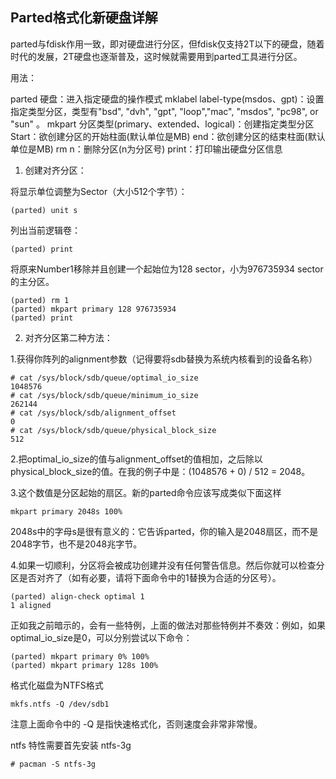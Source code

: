 ## Parted格式化新硬盘详解

parted与fdisk作用一致，即对硬盘进行分区，但fdisk仅支持2T以下的硬盘，随着时代的发展，2T硬盘也逐渐普及，这时候就需要用到parted工具进行分区。

用法：

parted 硬盘：进入指定硬盘的操作模式
mklabel label-type(msdos、gpt)：设置指定类型分区，类型有"bsd", "dvh", "gpt",  "loop","mac", "msdos", "pc98", or "sun" 。
mkpart 分区类型(primary、extended、logical)：创建指定类型分区
Start：欲创建分区的开始柱面(默认单位是MB)
end：欲创建分区的结束柱面(默认单位是MB)
rm n：删除分区(n为分区号)
print：打印输出硬盘分区信息

1. 创建对齐分区：

将显示单位调整为Sector（大小512个字节）：

    (parted) unit s

列出当前逻辑卷：

    (parted) print

将原来Number1移除并且创建一个起始位为128 sector，小为976735934 sector的主分区。

    (parted) rm 1
    (parted) mkpart primary 128 976735934
    (parted) print

2. 对齐分区第二种方法：

1.获得你阵列的alignment参数（记得要将sdb替换为系统内核看到的设备名称）

    # cat /sys/block/sdb/queue/optimal_io_size
    1048576
    # cat /sys/block/sdb/queue/minimum_io_size
    262144
    # cat /sys/block/sdb/alignment_offset
    0
    # cat /sys/block/sdb/queue/physical_block_size
    512

2.把optimal_io_size的值与alignment_offset的值相加，之后除以physical_block_size的值。在我的例子中是：(1048576 + 0) / 512 = 2048。

3.这个数值是分区起始的扇区。新的parted命令应该写成类似下面这样

    mkpart primary 2048s 100%

2048s中的字母s是很有意义的：它告诉parted，你的输入是2048扇区，而不是2048字节，也不是2048兆字节。

4.如果一切顺利，分区将会被成功创建并没有任何警告信息。然后你就可以检查分区是否对齐了（如有必要，请将下面命令中的1替换为合适的分区号）。

    (parted) align-check optimal 1                                      
    1 aligned

正如我之前暗示的，会有一些特例，上面的做法对那些特例并不奏效：例如，如果optimal_io_size是0，可以分别尝试以下命令：

    (parted) mkpart primary 0% 100%
    (parted) mkpart primary 128s 100%

格式化磁盘为NTFS格式

    mkfs.ntfs -Q /dev/sdb1

注意上面命令中的 -Q 是指快速格式化，否则速度会非常非常慢。

ntfs 特性需要首先安装 ntfs-3g 

    # pacman -S ntfs-3g
